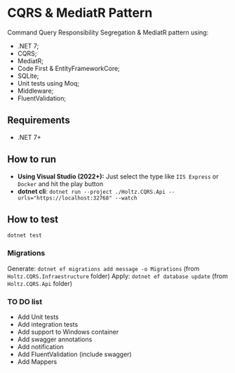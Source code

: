 # CQRS & MediatR Pattern

Command Query Responsibility Segregation & MediatR pattern using:

- .NET 7;
- CQRS;
- MediatR;
- Code First & EntityFrameworkCore;
- SQLite;
- Unit tests using Moq;
- Middleware;
- FluentValidation;

## Requirements

- .NET 7+

## How to run

- **Using Visual Studio (2022+):** Just select the type like `IIS Express` or `Docker` and hit the play button
- **dotnet cli**: `dotnet run --project ./Holtz.CQRS.Api --urls="https://localhost:32768" --watch`

## How to test

```
dotnet test
```

### Migrations

Generate: `dotnet ef migrations add message -o Migrations` (from `Holtz.CQRS.Infraestructure` folder)
Apply: `dotnet ef database update` (from `Holtz.CQRS.Api` folder)

### TO DO list

- Add Unit tests
- Add integration tests
- Add support to Windows container
- Add swagger annotations
- Add notification
- Add FluentValidation (include swagger)
- Add Mappers
